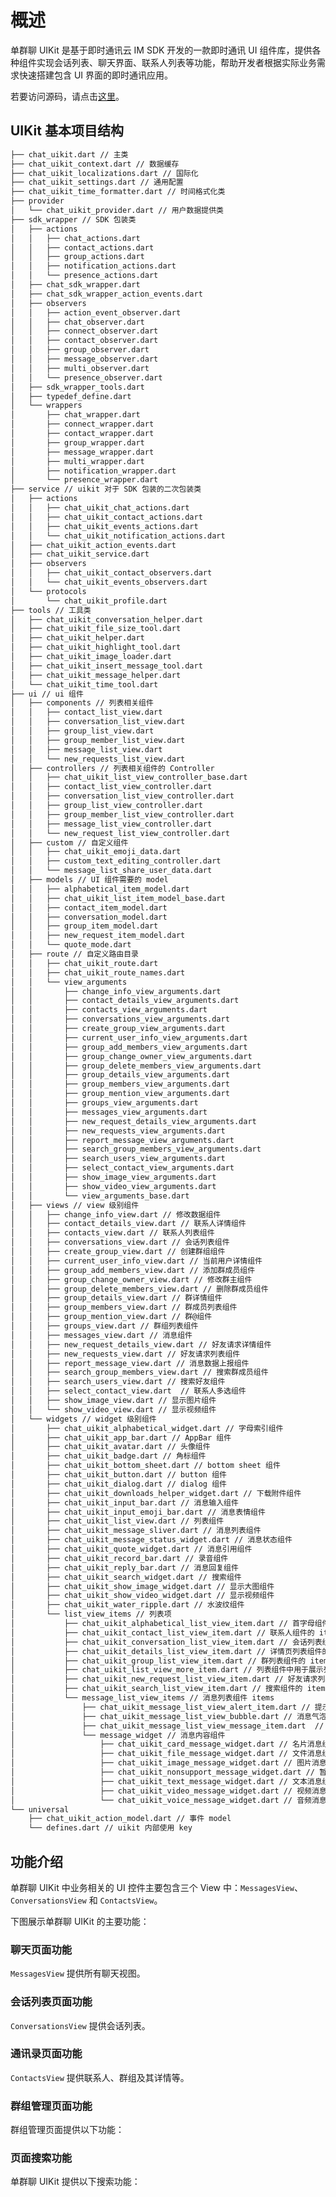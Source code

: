 # 概述

<Toc />

单群聊 UIKit 是基于即时通讯云 IM SDK 开发的一款即时通讯 UI 组件库，提供各种组件实现会话列表、聊天界面、联系人列表等功能，帮助开发者根据实际业务需求快速搭建包含 UI 界面的即时通讯应用。

若要访问源码，请点击[这里](https://github.com/Shengwang-Community/ShengwangChat-UIKit-flutter)。

## UIKit 基本项目结构

```bash
├── chat_uikit.dart // 主类
├── chat_uikit_context.dart // 数据缓存
├── chat_uikit_localizations.dart // 国际化
├── chat_uikit_settings.dart // 通用配置
├── chat_uikit_time_formatter.dart // 时间格式化类
├── provider
│   └── chat_uikit_provider.dart // 用户数据提供类
├── sdk_wrapper // SDK 包装类
│   ├── actions
│   │   ├── chat_actions.dart
│   │   ├── contact_actions.dart
│   │   ├── group_actions.dart
│   │   ├── notification_actions.dart
│   │   └── presence_actions.dart
│   ├── chat_sdk_wrapper.dart
│   ├── chat_sdk_wrapper_action_events.dart
│   ├── observers
│   │   ├── action_event_observer.dart
│   │   ├── chat_observer.dart
│   │   ├── connect_observer.dart
│   │   ├── contact_observer.dart
│   │   ├── group_observer.dart
│   │   ├── message_observer.dart
│   │   ├── multi_observer.dart
│   │   └── presence_observer.dart
│   ├── sdk_wrapper_tools.dart
│   ├── typedef_define.dart
│   └── wrappers
│       ├── chat_wrapper.dart
│       ├── connect_wrapper.dart
│       ├── contact_wrapper.dart
│       ├── group_wrapper.dart
│       ├── message_wrapper.dart
│       ├── multi_wrapper.dart
│       ├── notification_wrapper.dart
│       └── presence_wrapper.dart
├── service // uikit 对于 SDK 包装的二次包装类
│   ├── actions
│   │   ├── chat_uikit_chat_actions.dart
│   │   ├── chat_uikit_contact_actions.dart
│   │   ├── chat_uikit_events_actions.dart
│   │   └── chat_uikit_notification_actions.dart
│   ├── chat_uikit_action_events.dart
│   ├── chat_uikit_service.dart
│   ├── observers
│   │   ├── chat_uikit_contact_observers.dart
│   │   └── chat_uikit_events_observers.dart
│   └── protocols
│       └── chat_uikit_profile.dart
├── tools // 工具类
│   ├── chat_uikit_conversation_helper.dart
│   ├── chat_uikit_file_size_tool.dart
│   ├── chat_uikit_helper.dart
│   ├── chat_uikit_highlight_tool.dart
│   ├── chat_uikit_image_loader.dart
│   ├── chat_uikit_insert_message_tool.dart
│   ├── chat_uikit_message_helper.dart
│   └── chat_uikit_time_tool.dart
├── ui // ui 组件
│   ├── components // 列表相关组件
│   │   ├── contact_list_view.dart
│   │   ├── conversation_list_view.dart
│   │   ├── group_list_view.dart
│   │   ├── group_member_list_view.dart
│   │   ├── message_list_view.dart
│   │   └── new_requests_list_view.dart
│   ├── controllers // 列表相关组件的 Controller
│   │   ├── chat_uikit_list_view_controller_base.dart
│   │   ├── contact_list_view_controller.dart
│   │   ├── conversation_list_view_controller.dart
│   │   ├── group_list_view_controller.dart
│   │   ├── group_member_list_view_controller.dart
│   │   ├── message_list_view_controller.dart
│   │   └── new_request_list_view_controller.dart
│   ├── custom // 自定义组件
│   │   ├── chat_uikit_emoji_data.dart
│   │   ├── custom_text_editing_controller.dart
│   │   └── message_list_share_user_data.dart
│   ├── models // UI 组件需要的 model
│   │   ├── alphabetical_item_model.dart
│   │   ├── chat_uikit_list_item_model_base.dart
│   │   ├── contact_item_model.dart
│   │   ├── conversation_model.dart
│   │   ├── group_item_model.dart
│   │   ├── new_request_item_model.dart
│   │   └── quote_mode.dart
│   ├── route // 自定义路由目录
│   │   ├── chat_uikit_route.dart
│   │   ├── chat_uikit_route_names.dart
│   │   └── view_arguments
│   │       ├── change_info_view_arguments.dart
│   │       ├── contact_details_view_arguments.dart
│   │       ├── contacts_view_arguments.dart
│   │       ├── conversations_view_arguments.dart
│   │       ├── create_group_view_arguments.dart
│   │       ├── current_user_info_view_arguments.dart
│   │       ├── group_add_members_view_arguments.dart
│   │       ├── group_change_owner_view_arguments.dart
│   │       ├── group_delete_members_view_arguments.dart
│   │       ├── group_details_view_arguments.dart
│   │       ├── group_members_view_arguments.dart
│   │       ├── group_mention_view_arguments.dart
│   │       ├── groups_view_arguments.dart
│   │       ├── messages_view_arguments.dart
│   │       ├── new_request_details_view_arguments.dart
│   │       ├── new_requests_view_arguments.dart
│   │       ├── report_message_view_arguments.dart
│   │       ├── search_group_members_view_arguments.dart
│   │       ├── search_users_view_arguments.dart
│   │       ├── select_contact_view_arguments.dart
│   │       ├── show_image_view_arguments.dart
│   │       ├── show_video_view_arguments.dart
│   │       └── view_arguments_base.dart
│   ├── views // view 级别组件
│   │   ├── change_info_view.dart // 修改数据组件
│   │   ├── contact_details_view.dart // 联系人详情组件
│   │   ├── contacts_view.dart // 联系人列表组件
│   │   ├── conversations_view.dart // 会话列表组件
│   │   ├── create_group_view.dart // 创建群组组件
│   │   ├── current_user_info_view.dart // 当前用户详情组件
│   │   ├── group_add_members_view.dart // 添加群成员组件
│   │   ├── group_change_owner_view.dart // 修改群主组件
│   │   ├── group_delete_members_view.dart // 删除群成员组件
│   │   ├── group_details_view.dart // 群详情组件
│   │   ├── group_members_view.dart // 群成员列表组件
│   │   ├── group_mention_view.dart // 群@组件
│   │   ├── groups_view.dart // 群组列表组件
│   │   ├── messages_view.dart // 消息组件
│   │   ├── new_request_details_view.dart // 好友请求详情组件
│   │   ├── new_requests_view.dart // 好友请求列表组件
│   │   ├── report_message_view.dart // 消息数据上报组件
│   │   ├── search_group_members_view.dart // 搜索群成员组件
│   │   ├── search_users_view.dart // 搜索好友组件
│   │   ├── select_contact_view.dart  // 联系人多选组件
│   │   ├── show_image_view.dart // 显示图片组件
│   │   └── show_video_view.dart // 显示视频组件
│   └── widgets // widget 级别组件
│       ├── chat_uikit_alphabetical_widget.dart // 字母索引组件
│       ├── chat_uikit_app_bar.dart // AppBar 组件
│       ├── chat_uikit_avatar.dart // 头像组件
│       ├── chat_uikit_badge.dart // 角标组件
│       ├── chat_uikit_bottom_sheet.dart // bottom sheet 组件
│       ├── chat_uikit_button.dart // button 组件
│       ├── chat_uikit_dialog.dart // dialog 组件
│       ├── chat_uikit_downloads_helper_widget.dart // 下载附件组件
│       ├── chat_uikit_input_bar.dart // 消息输入组件
│       ├── chat_uikit_input_emoji_bar.dart // 消息表情组件
│       ├── chat_uikit_list_view.dart // 列表组件
│       ├── chat_uikit_message_sliver.dart // 消息列表组件
│       ├── chat_uikit_message_status_widget.dart // 消息状态组件
│       ├── chat_uikit_quote_widget.dart // 消息引用组件
│       ├── chat_uikit_record_bar.dart // 录音组件
│       ├── chat_uikit_reply_bar.dart // 消息回复组件
│       ├── chat_uikit_search_widget.dart // 搜索组件
│       ├── chat_uikit_show_image_widget.dart // 显示大图组件
│       ├── chat_uikit_show_video_widget.dart // 显示视频组件
│       ├── chat_uikit_water_ripple.dart // 水波纹组件
│       └── list_view_items // 列表项
│           ├── chat_uikit_alphabetical_list_view_item.dart // 首字母组件的 item 组件
│           ├── chat_uikit_contact_list_view_item.dart // 联系人组件的 item 组件
│           ├── chat_uikit_conversation_list_view_item.dart // 会话列表组件的 item 组件
│           ├── chat_uikit_details_list_view_item.dart // 详情页列表组件的 item 组件
│           ├── chat_uikit_group_list_view_item.dart // 群列表组件的 item 组件
│           ├── chat_uikit_list_view_more_item.dart // 列表组件中用于展示列表前面或后面数据（例如，联系人列表中的好友申请和群列表部分）的 item 组件
│           ├── chat_uikit_new_request_list_view_item.dart // 好友请求列表组件的 item 组件
│           ├── chat_uikit_search_list_view_item.dart // 搜索组件的 item 组件
│           └── message_list_view_items // 消息列表组件 items
│               ├── chat_uikit_message_list_view_alert_item.dart // 提示消息 item 组件
│               ├── chat_uikit_message_list_view_bubble.dart // 消息气泡组件
│               ├── chat_uikit_message_list_view_message_item.dart  // 消息 item 组件
│               └── message_widget // 消息内容组件
│                   ├── chat_uikit_card_message_widget.dart // 名片消息组件
│                   ├── chat_uikit_file_message_widget.dart // 文件消息组件
│                   ├── chat_uikit_image_message_widget.dart // 图片消息组件
│                   ├── chat_uikit_nonsupport_message_widget.dart // 暂不支持消息组件
│                   ├── chat_uikit_text_message_widget.dart // 文本消息组件
│                   ├── chat_uikit_video_message_widget.dart // 视频消息组件
│                   └── chat_uikit_voice_message_widget.dart // 音频消息组件
└── universal
    ├── chat_uikit_action_model.dart // 事件 model
    └── defines.dart // uikit 内部使用 key
```

## 功能介绍

单群聊 UIKit 中业务相关的 UI 控件主要包含三个 View 中：`MessagesView`、`ConversationsView` 和 `ContactsView`。

下图展示单群聊 UIKit 的主要功能：

<ImageGallery>
  <ImageItem src="/images/uikit/chatuikit/ios/main_chat.png" title="聊天页面" />
  <ImageItem src="/images/uikit/chatuikit/ios/main_conversation_list.png" title="会话列表" />
  <ImageItem src="/images/uikit/chatuikit/ios/main_contact_list.png" title="通讯录" />
  <ImageItem src="/images/uikit/chatuikit/ios/main_chat_group.png" title="群聊" />
</ImageGallery>

### 聊天页面功能

`MessagesView` 提供所有聊天视图。

<ImageGallery :columns="3">
  <ImageItem src="/images/uikit/chatuikit/ios/chat_detail.png" title="聊天页面" />
  <ImageItem src="/images/uikit/chatuikit/ios/message_types_2.png" title="发送多种类型的消息" />
  <ImageItem src="/images/uikit/chatuikit/ios/message_longpress_2.png" title="消息长按操作" />
  <ImageItem src="/images/uikit/chatuikit/ios/message_reply.png" title="消息引用" />
  <ImageItem src="/images/uikit/chatuikit/ios/message_deliveryreceipt.png" title="已发送回执" />
  <ImageItem src="/images/uikit/chatuikit/ios/message_readreceipt.png" title="已读回执" />
</ImageGallery>

### 会话列表页面功能

`ConversationsView` 提供会话列表。

<ImageGallery>
  <ImageItem src="/images/uikit/chatuikit/ios/conversation_slide.png" title="会话左滑/右滑" />
  <ImageItem src="/images/uikit/chatuikit/ios/conversation_operation.png" title="会话操作" />
</ImageGallery>

### 通讯录页面功能

`ContactsView` 提供联系人、群组及其详情等。

<ImageGallery>
  <ImageItem src="/images/uikit/chatuikit/ios/contact_list.png" title="联系人列表" />
  <ImageItem src="/images/uikit/chatuikit/ios/contact_detail.png" title="联系人详情" />
  <ImageItem src="/images/uikit/chatuikit/ios/block_list.png" title="联系人黑名单" />
  <ImageItem src="/images/uikit/chatuikit/ios/group_list.png" title="群组列表" />
</ImageGallery>

### 群组管理页面功能

群组管理页面提供以下功能：

<ImageGallery>
  <ImageItem src="/images/uikit/chatuikit/ios/group_detail.png" title="群详情管理" />
  <ImageItem src="/images/uikit/chatuikit/ios/group_member.png" title="群成员管理" />
  <ImageItem src="/images/uikit/chatuikit/ios/group_thread.png" title="话题" />
  <ImageItem src="/images/uikit/chatuikit/ios/group_pin.png" title="消息置顶" />
</ImageGallery>

### 页面搜索功能

单群聊 UIKit 提供以下搜索功能：

<ImageGallery :columns="3">
  <ImageItem src="/images/uikit/chatuikit/ios/search_conversation.png" title="搜索会话名称" />
  <ImageItem src="/images/uikit/chatuikit/ios/search_contact.png" title="搜索联系人名称" />
  <ImageItem src="/images/uikit/chatuikit/ios/search_chat_history.png" title="搜索聊天历史" />
</ImageGallery>


